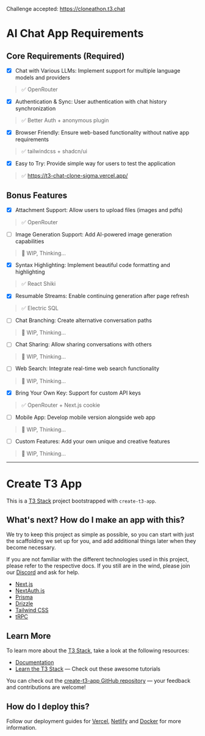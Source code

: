 Challenge accepted: https://cloneathon.t3.chat

# AI Chat App Requirements

## Core Requirements (Required)

- [x] Chat with Various LLMs: Implement support for multiple language models and providers

> ✅ OpenRouter

- [x] Authentication & Sync: User authentication with chat history synchronization

> ✅ Better Auth + anonymous plugin

- [x] Browser Friendly: Ensure web-based functionality without native app requirements

> ✅ tailwindcss + shadcn/ui

- [x] Easy to Try: Provide simple way for users to test the application

> ✅ https://t3-chat-clone-sigma.vercel.app/

## Bonus Features

- [x] Attachment Support: Allow users to upload files (images and pdfs)

> ✅ OpenRouter

- [ ] Image Generation Support: Add AI-powered image generation capabilities

> 🚧 WIP, Thinking...

- [x] Syntax Highlighting: Implement beautiful code formatting and highlighting

> ✅ React Shiki

- [x] Resumable Streams: Enable continuing generation after page refresh

> ✅ Electric SQL

- [ ] Chat Branching: Create alternative conversation paths

> 🚧 WIP, Thinking...

- [ ] Chat Sharing: Allow sharing conversations with others

> 🚧 WIP, Thinking...

- [ ] Web Search: Integrate real-time web search functionality

> 🚧 WIP, Thinking...

- [x] Bring Your Own Key: Support for custom API keys

> ✅ OpenRouter + Next.js cookie

- [ ] Mobile App: Develop mobile version alongside web app

> 🚧 WIP, Thinking...

- [ ] Custom Features: Add your own unique and creative features

> 🚧 WIP, Thinking...

---

# Create T3 App

This is a [T3 Stack](https://create.t3.gg/) project bootstrapped with `create-t3-app`.

## What's next? How do I make an app with this?

We try to keep this project as simple as possible, so you can start with just the scaffolding we set up for you, and add additional things later when they become necessary.

If you are not familiar with the different technologies used in this project, please refer to the respective docs. If you still are in the wind, please join our [Discord](https://t3.gg/discord) and ask for help.

- [Next.js](https://nextjs.org)
- [NextAuth.js](https://next-auth.js.org)
- [Prisma](https://prisma.io)
- [Drizzle](https://orm.drizzle.team)
- [Tailwind CSS](https://tailwindcss.com)
- [tRPC](https://trpc.io)

## Learn More

To learn more about the [T3 Stack](https://create.t3.gg/), take a look at the following resources:

- [Documentation](https://create.t3.gg/)
- [Learn the T3 Stack](https://create.t3.gg/en/faq#what-learning-resources-are-currently-available) — Check out these awesome tutorials

You can check out the [create-t3-app GitHub repository](https://github.com/t3-oss/create-t3-app) — your feedback and contributions are welcome!

## How do I deploy this?

Follow our deployment guides for [Vercel](https://create.t3.gg/en/deployment/vercel), [Netlify](https://create.t3.gg/en/deployment/netlify) and [Docker](https://create.t3.gg/en/deployment/docker) for more information.
